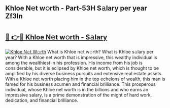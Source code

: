 ## Khloe N𝚎t w𝚘rth - Part-53H S𝚊lary per year Zf3ln

# <h2><a href="http://gc3xini.nevu.top/?p=Khloe">🔗 👉🔴 Khloe N𝚎t w𝚘rth - S𝚊lary</a></h2>

[![Khloe N𝚎t W𝚘rth](https://i.imgur.com/Oavwk0R.jpeg)](http://gc3xini.nevu.top/?p=Khloe)
What is Khloe n𝚎t w𝚘rth? What is Khloe s𝚊lary per year?
With a Khloe net worth that is impressive, this wealthy individual is among the wealthiest in his profession. His income from his job is considerable, but it is eclipsed by Khloe net worth, which is thought to be amplified by his diverse business pursuits and extensive real estate assets. With a Khloe net worth placing him in the top echelons of wealth, this man is famed for his business acumen and financial brilliance. This prosperous individual, whose Khloe net worth is in the billions and who earns an impressive salary, is a prime demonstration of the might of hard work, dedication, and financial brilliance.
